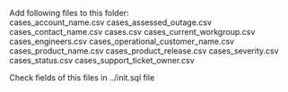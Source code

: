 Add following files to this folder:  
cases\_account\_name.csv
cases\_assessed\_outage.csv
cases\_contact\_name.csv
cases.csv
cases\_current\_workgroup.csv
cases\_engineers.csv
cases\_operational\_customer\_name.csv
cases\_product\_name.csv
cases\_product\_release.csv
cases\_severity.csv
cases\_status.csv
cases\_support\_ticket\_owner.csv

Check fields of this files in ../init.sql file
